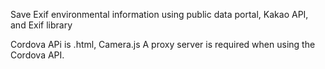 Save Exif environmental information using public data portal, Kakao API, and Exif library

Cordova APi is .html, Camera.js
A proxy server is required when using the Cordova API.
